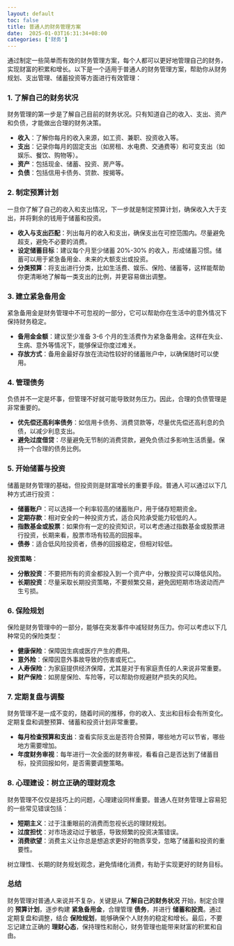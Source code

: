 ```yaml
---
layout: default
toc: false
title: 普通人的财务管理方案
date:  2025-01-03T16:31:34+08:00
categories: ['财务']
---
```


通过制定一些简单而有效的财务管理方案，每个人都可以更好地管理自己的财务，实现财富的积累和增长。以下是一个适用于普通人的财务管理方案，帮助你从财务规划、支出管理、储蓄投资等方面进行有效管理：

<!--more-->

### 1. **了解自己的财务状况**
财务管理的第一步是了解自己目前的财务状况。只有知道自己的收入、支出、资产和负债，才能做出合理的财务决策。

- **收入**：了解你每月的收入来源，如工资、兼职、投资收入等。
- **支出**：记录你每月的固定支出（如房租、水电费、交通费等）和可变支出（如娱乐、餐饮、购物等）。
- **资产**：包括现金、储蓄、投资、房产等。
- **负债**：包括信用卡债务、贷款、按揭等。

### 2. **制定预算计划**
一旦你了解了自己的收入和支出情况，下一步就是制定预算计划，确保收入大于支出，并将剩余的钱用于储蓄和投资。

- **收入与支出匹配**：列出每月的收入和支出，确保支出在可控范围内。尽量避免超支，避免不必要的消费。
- **设定储蓄目标**：建议每个月至少储蓄 20%-30% 的收入，形成储蓄习惯。储蓄可以用于紧急备用金、未来的大额支出或投资。
- **分类预算**：将支出进行分类，比如生活费、娱乐、保险、储蓄等，这样能帮助你更清晰地了解每一类支出的比例，并更容易做出调整。

### 3. **建立紧急备用金**
紧急备用金是财务管理中不可忽视的一部分，它可以帮助你在生活中的意外情况下保持财务稳定。

- **备用金金额**：建议至少准备 3-6 个月的生活费作为紧急备用金。这样在失业、生病、意外等情况下，能够保证你度过难关。
- **存放方式**：备用金最好存放在流动性较好的储蓄账户中，以确保随时可以使用。

### 4. **管理债务**
负债并不一定是坏事，但管理不好就可能导致财务压力。因此，合理的负债管理是非常重要的。

- **优先偿还高利率债务**：如信用卡债务、消费贷款等，尽量优先偿还高利息的负债，以减少利息支出。
- **避免过度借贷**：尽量避免无节制的消费贷款，避免负债过多影响生活质量。保持一个合理的债务比例。

### 5. **开始储蓄与投资**
储蓄是财务管理的基础，但投资则是财富增长的重要手段。普通人可以通过以下几种方式进行投资：

- **储蓄账户**：可以选择一个利率较高的储蓄账户，用于储存短期资金。
- **定期存款**：相对安全的一种投资方式，适合风险承受能力较低的人。
- **指数基金或股票**：如果你有一定的投资知识，可以考虑通过指数基金或股票进行投资，长期来看，股票市场有较高的回报率。
- **债券**：适合低风险投资者，债券的回报稳定，但相对较低。

**投资策略**：
- **分散投资**：不要把所有的资金都投入到一个资产中，分散投资可以降低风险。
- **长期投资**：尽量采取长期投资策略，不要频繁交易，避免因短期市场波动而产生亏损。

### 6. **保险规划**
保险是财务管理中的一部分，能够在突发事件中减轻财务压力。你可以考虑以下几种常见的保险类型：

- **健康保险**：保障因生病或医疗产生的费用。
- **意外险**：保障因意外事故导致的伤害或死亡。
- **人寿保险**：为家庭提供经济保障，尤其是对于有家庭责任的人来说非常重要。
- **财产保险**：如房屋保险、车险等，可以帮助你规避财产损失的风险。

### 7. **定期复盘与调整**
财务管理不是一成不变的，随着时间的推移，你的收入、支出和目标会有所变化。定期复盘和调整预算、储蓄和投资计划非常重要。

- **每月检查预算和支出**：查看实际支出是否符合预算，哪些地方可以节省，哪些地方需要增加。
- **年度财务审视**：每年进行一次全面的财务审视，看看自己是否达到了储蓄目标，投资回报如何，是否需要调整策略。

### 8. **心理建设：树立正确的理财观念**
财务管理不仅仅是技巧上的问题，心理建设同样重要。普通人在财务管理上容易犯的一些常见错误包括：
- **短期主义**：过于注重眼前的消费而忽视长远的理财规划。
- **过度担忧**：对市场波动过于敏感，导致频繁的投资决策错误。
- **消费欲望**：消费主义让你总是想追求更好的物质享受，忽略了储蓄和投资的重要性。

树立理性、长期的财务规划观念，避免情绪化消费，有助于实现更好的财务目标。

### 总结
财务管理对普通人来说并不复杂，关键是从 **了解自己的财务状况** 开始，制定合理的 **预算计划**，逐步构建 **紧急备用金**，合理管理 **债务**，并进行 **储蓄和投资**。通过定期复盘和调整，结合 **保险规划**，能够确保个人财务的稳定和增长。最后，不要忘记建立正确的 **理财心态**，保持理性和耐心，财务管理也能带来财富的积累和自由。
